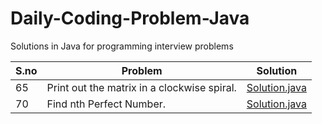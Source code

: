 # Daily-Coding-Problem-Java
Solutions in Java for programming interview problems

S.no |     Problem |                Solution | 
--- | --- | --- |
65 | Print out the matrix in a clockwise spiral. | [Solution.java](https://github.com/amitkuet/Daily-Coding-Problem-Java/blob/master/src/main/java/daily/coding/n65/Solution.java) |
70 | Find nth Perfect Number. | [Solution.java](https://github.com/amitkuet/Daily-Coding-Problem-Java/blob/master/src/main/java/daily/coding/n70/Solution.java) | 
